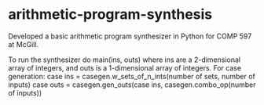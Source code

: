 # arithmetic-program-synthesis
Developed a basic arithmetic program synthesizer in Python for COMP 597 at McGill.

To run the synthesizer do main(ins, outs) where ins are a 2-dimensional array of integers, and outs is a 1-dimensional array of integers.
For case generation:
case ins = casegen.w_sets_of_n_ints(number of sets, number of inputs)
case outs = casegen.gen_outs(case ins, casegen.combo_op(number of inputs))
